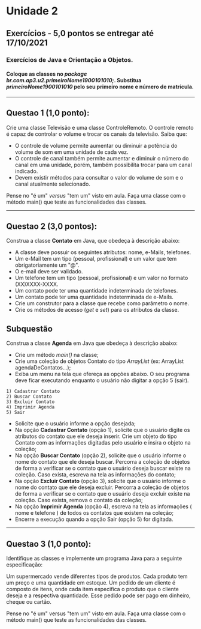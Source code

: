 # Unidade 2
## Exercícios - 5,0 pontos se entregar até 17/10/2021
### Exercícios de Java e Orientação a Objetos.
#### Coloque as classes no *package br.com.ap3.u2.primeiroNome1900101010;*. Substitua *primeiroNome1900101010* pelo seu primeiro nome e número de matrícula.

---

## Questao 1 (1,0 ponto):
Crie uma classe Televisão e uma classe ControleRemoto. O controle remoto é capaz de controlar o volume e trocar os canais da televisão. Saiba que:
- O controle de volume permite aumentar ou diminuir a potência do volume de som em uma unidade de cada vez.
- O controle de canal também permite aumentar e diminuir o número do canal em uma unidade, porém, também possibilita trocar para um canal indicado.
- Devem existir métodos para consultar o valor do volume de som e o canal atualmente selecionado.

Pense no "é um" *versus* "tem um" visto em aula. Faça uma classe com o método main() que teste as funcionalidades das classes.

---

## Questao 2 (3,0 pontos):
Construa a classe **Contato** em Java, que obedeça à descrição abaixo:

* A classe deve possuir os seguintes atributos: nome, e-Mail*s*, telefone*s*.
* Um e-Mail tem um tipo (pessoal, profissional) e um valor que tem obrigatoriamente um "@".
* O e-mail deve ser validado.
* Um telefone tem um tipo (pessoal, profissional) e um valor no formato (XX)XXXX-XXXX.
* Um contato pode ter uma quantidade indeterminada de telefones.
* Um contato pode ter uma quantidade indeterminada de e-Mails.
* Crie um construtor para a classe que recebe como parâmetro o nome.
* Crie os métodos de acesso (*get* e *set*) para os atributos da classe.

## Subquestão

Construa a classe **Agenda** em Java que obedeça à descrição abaixo:
* Crie um método *main()* na classe;
* Crie uma coleção de objetos Contato do tipo *ArrayList* (ex: ArrayList<Contato> agendaDeContatos...);
* Exiba um menu na tela que ofereça as opções abaixo. O seu programa deve ficar executando enquanto o usuário não digitar a opção 5 (sair).

```
1) Cadastrar Contato
2) Buscar Contato
3) Excluir Contato
4) Imprimir Agenda
5) Sair
```

* Solicite que o usuário informe a opção desejada;
* Na opção **Cadastrar Contato** (opção 1), solicite que o usuário digite os atributos do contato que ele deseja inserir. Crie um objeto do tipo Contato com as informações digitadas pelo usuário e insira o objeto na coleção;
* Na opção **Buscar Contato** (opção 2), solicite que o usuário informe o nome do contato que ele deseja buscar. Percorra a coleção de objetos de forma a verificar se o contato que o usuário deseja buscar existe na coleção. Caso exista, escreva na tela as informações do contato;
* Na opção **Excluir Contato** (opção 3), solicite que o usuário informe o nome do contato que ele deseja excluir. Percorra a coleção de objetos de forma a verificar se o contato que o usuário deseja excluir existe na coleção. Caso exista, remova o contato da coleção;
* Na opção **Imprimir Agenda** (opção 4), escreva na tela as informações ( nome e telefone ) de todos os contatos que existem na coleção;
* Encerre a execução quando a opção Sair (opção 5) for digitada.
---

## Questao 3 (1,0 ponto):
Identifique as classes e implemente um programa Java para a seguinte especificação:

Um supermercado vende diferentes tipos de produtos. Cada produto tem um preço e uma quantidade em estoque. Um pedido de um cliente é composto de itens, onde cada item especifica o produto que o cliente deseja e a respectiva quantidade. Esse pedido pode ser pago em dinheiro, cheque ou cartão.

Pense no "é um" versus "tem um" visto em aula. Faça uma classe com o método main() que teste as funcionalidades das classes.